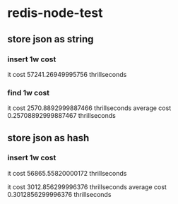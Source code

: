# redis-node-test

## store json as string

### insert 1w cost 
it cost 57241.26949995756 thrillseconds

### find 1w cost 
it cost 2570.8892999887466 thrillseconds
average cost 0.25708892999887467 thrillseconds

## store json as hash

### insert 1w cost 
it cost 56865.55820000172 thrillseconds

it cost 3012.856299996376 thrillseconds
average cost 0.3012856299996376 thrillseconds



